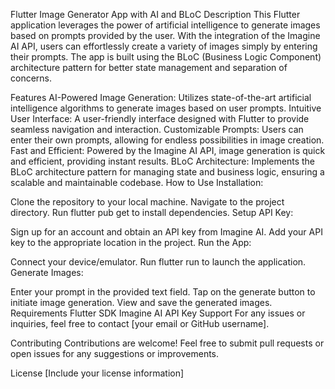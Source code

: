Flutter Image Generator App with AI and BLoC
Description
This Flutter application leverages the power of artificial intelligence to generate images based on prompts provided by the user. With the integration of the Imagine AI API, users can effortlessly create a variety of images simply by entering their prompts. The app is built using the BLoC (Business Logic Component) architecture pattern for better state management and separation of concerns.

Features
AI-Powered Image Generation: Utilizes state-of-the-art artificial intelligence algorithms to generate images based on user prompts.
Intuitive User Interface: A user-friendly interface designed with Flutter to provide seamless navigation and interaction.
Customizable Prompts: Users can enter their own prompts, allowing for endless possibilities in image creation.
Fast and Efficient: Powered by the Imagine AI API, image generation is quick and efficient, providing instant results.
BLoC Architecture: Implements the BLoC architecture pattern for managing state and business logic, ensuring a scalable and maintainable codebase.
How to Use
Installation:

Clone the repository to your local machine.
Navigate to the project directory.
Run flutter pub get to install dependencies.
Setup API Key:

Sign up for an account and obtain an API key from Imagine AI.
Add your API key to the appropriate location in the project.
Run the App:

Connect your device/emulator.
Run flutter run to launch the application.
Generate Images:

Enter your prompt in the provided text field.
Tap on the generate button to initiate image generation.
View and save the generated images.
Requirements
Flutter SDK
Imagine AI API Key
Support
For any issues or inquiries, feel free to contact [your email or GitHub username].

Contributing
Contributions are welcome! Feel free to submit pull requests or open issues for any suggestions or improvements.

License
[Include your license information]
